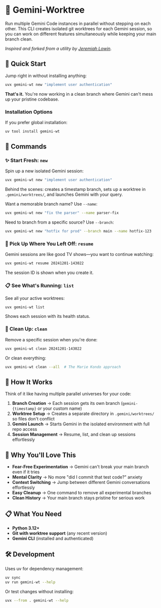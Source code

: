 # 🌴 Gemini-Worktree

Run multiple Gemini Code instances in parallel without stepping on each other. This CLI creates isolated git worktrees for each Gemini session, so you can work on different features simultaneously while keeping your main branch clean.

_Inspired and forked from a utility by [Jeremiah Lowin](https://github.com/jlowin/claude-wt)._

## 🚀 Quick Start

Jump right in without installing anything:

```bash
uvx gemini-wt new "implement user authentication"
```

**That's it.** You're now working in a clean branch where Gemini can't mess up your pristine codebase.

### Installation Options

If you prefer global installation:

```bash
uv tool install gemini-wt
```

## 🎯 Commands

### ✨ Start Fresh: `new`

Spin up a new isolated Gemini session:

```bash
uvx gemini-wt new "implement user authentication"
```

Behind the scenes: creates a timestamp branch, sets up a worktree in `.gemini/worktrees/`, and launches Gemini with your query.

Want a memorable branch name? Use `--name`:

```bash
uvx gemini-wt new "fix the parser" --name parser-fix
```

Need to branch from a specific source? Use `--branch`:

```bash
uvx gemini-wt new "hotfix for prod" --branch main --name hotfix-123
```

### 🔄 Pick Up Where You Left Off: `resume`

Gemini sessions are like good TV shows—you want to continue watching:

```bash
uvx gemini-wt resume 20241201-143022
```

The session ID is shown when you create it.

### 📋 See What's Running: `list`

See all your active worktrees:

```bash
uvx gemini-wt list
```

Shows each session with its health status.

### 🧹 Clean Up: `clean`

Remove a specific session when you're done:

```bash
uvx gemini-wt clean 20241201-143022
```

Or clean everything:

```bash
uvx gemini-wt clean --all  # The Marie Kondo approach
```

## 🔧 How It Works

Think of it like having multiple parallel universes for your code:

1. **Branch Creation** → Each session gets its own branch (`gemini-{timestamp}` or your custom name)
2. **Worktree Setup** → Creates a separate directory in `.gemini/worktrees/` so files don't conflict
3. **Gemini Launch** → Starts Gemini in the isolated environment with full repo access
4. **Session Management** → Resume, list, and clean up sessions effortlessly

## 🎁 Why You'll Love This

- **Fear-Free Experimentation** → Gemini can't break your main branch even if it tries
- **Mental Clarity** → No more "did I commit that test code?" anxiety
- **Context Switching** → Jump between different Gemini conversations effortlessly
- **Easy Cleanup** → One command to remove all experimental branches
- **Clean History** → Your main branch stays pristine for serious work

## 📋 What You Need

- **Python 3.12+**
- **Git with worktree support** (any recent version)
- **Gemini CLI** (installed and authenticated)

## 🛠️ Development

Uses uv for dependency management:

```bash
uv sync
uv run gemini-wt --help
```

Or test changes without installing:

```bash
uvx --from . gemini-wt --help
```
